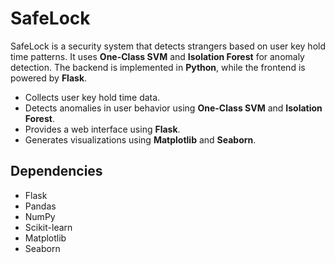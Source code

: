 # SafeLock

SafeLock is a security system that detects strangers based on user key hold time patterns. It uses **One-Class SVM** and **Isolation Forest** for anomaly detection. The backend is implemented in **Python**, while the frontend is powered by **Flask**.


- Collects user key hold time data.
- Detects anomalies in user behavior using **One-Class SVM** and **Isolation Forest**.
- Provides a web interface using **Flask**.
- Generates visualizations using **Matplotlib** and **Seaborn**.

## Dependencies
- Flask
- Pandas
- NumPy
- Scikit-learn
- Matplotlib
- Seaborn
